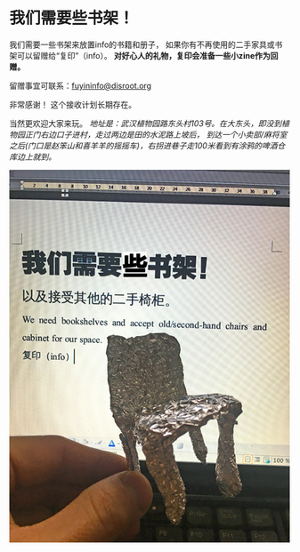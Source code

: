 # 我们需要些书架！


我们需要一些书架来放置info的书籍和册子，
如果你有不再使用的二手家具或书架可以留赠给“复印”（info）。
**对好心人的礼物，复印会准备一些小zine作为回赠。**


留赠事宜可联系：fuyininfo@disroot.org


非常感谢！
这个接收计划长期存在。


当然更欢迎大家来玩。
*地址是：武汉植物园路东头村103号。在大东头，即没到植物园正门右边口子进村，走过两边是田的水泥路上坡后，
到达一个小卖部/麻将室之后(门口是赵笨山和喜羊羊的摇摇车)，右拐进巷子走100米看到有涂鸦的啤酒仓库边上就到。*


![image](https://github.com/fuyininfo/info/blob/master/181221secondhand-bookshelf/needbkshlf02.jpg)

